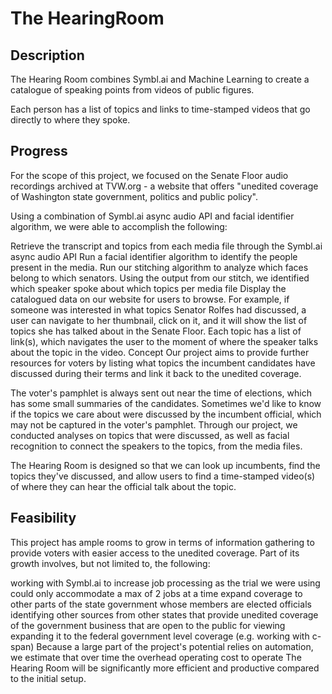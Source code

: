 # The HearingRoom

## Description
The Hearing Room combines Symbl.ai and Machine Learning to create a catalogue of speaking points from videos of public figures.

Each person has a list of topics and links to time-stamped videos that go directly to where they spoke.

## Progress
For the scope of this project, we focused on the Senate Floor audio recordings archived at TVW.org - a website that offers "unedited coverage of Washington state government, politics and public policy".

Using a combination of Symbl.ai async audio API and facial identifier algorithm, we were able to accomplish the following:

Retrieve the transcript and topics from each media file through the Symbl.ai async audio API
Run a facial identifier algorithm to identify the people present in the media.
Run our stitching algorithm to analyze which faces belong to which senators.
Using the output from our stitch, we identified which speaker spoke about which topics per media file
Display the catalogued data on our website for users to browse. For example, if someone was interested in what topics Senator Rolfes had discussed, a user can navigate to her thumbnail, click on it, and it will show the list of topics she has talked about in the Senate Floor. Each topic has a list of link(s), which navigates the user to the moment of where the speaker talks about the topic in the video.
Concept
Our project aims to provide further resources for voters by listing what topics the incumbent candidates have discussed during their terms and link it back to the unedited coverage.

The voter's pamphlet is always sent out near the time of elections, which has some small summaries of the candidates. Sometimes we'd like to know if the topics we care about were discussed by the incumbent official, which may not be captured in the voter's pamphlet. Through our project, we conducted analyses on topics that were discussed, as well as facial recognition to connect the speakers to the topics, from the media files.

The Hearing Room is designed so that we can look up incumbents, find the topics they've discussed, and allow users to find a time-stamped video(s) of where they can hear the official talk about the topic.

## Feasibility
This project has ample rooms to grow in terms of information gathering to provide voters with easier access to the unedited coverage. Part of its growth involves, but not limited to, the following:

working with Symbl.ai to increase job processing as the trial we were using could only accommodate a max of 2 jobs at a time
expand coverage to other parts of the state government whose members are elected officials
identifying other sources from other states that provide unedited coverage of the government business that are open to the public for viewing
expanding it to the federal government level coverage (e.g. working with c-span)
Because a large part of the project's potential relies on automation, we estimate that over time the overhead operating cost to operate The Hearing Room will be significantly more efficient and productive compared to the initial setup.
